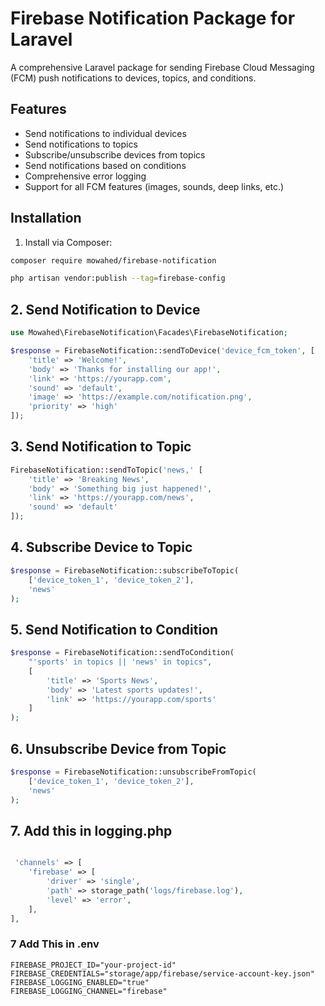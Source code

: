 # Firebase Notification Package for Laravel

A comprehensive Laravel package for sending Firebase Cloud Messaging (FCM) push notifications to devices, topics, and
conditions.

## Features

- Send notifications to individual devices
- Send notifications to topics
- Subscribe/unsubscribe devices from topics
- Send notifications based on conditions
- Comprehensive error logging
- Support for all FCM features (images, sounds, deep links, etc.)

## Installation

1. Install via Composer:

```bash
composer require mowahed/firebase-notification

php artisan vendor:publish --tag=firebase-config
```

## 2. Send Notification to Device

```php
use Mowahed\FirebaseNotification\Facades\FirebaseNotification;

$response = FirebaseNotification::sendToDevice('device_fcm_token', [
    'title' => 'Welcome!',
    'body' => 'Thanks for installing our app!',
    'link' => 'https://yourapp.com',
    'sound' => 'default',
    'image' => 'https://example.com/notification.png',
    'priority' => 'high'
]);
 ```

## 3. Send Notification to Topic

```php
FirebaseNotification::sendToTopic('news,' [
    'title' => 'Breaking News',
    'body' => 'Something big just happened!',
    'link' => 'https://yourapp.com/news',
    'sound' => 'default'
]);
```

## 4. Subscribe Device to Topic

```php
$response = FirebaseNotification::subscribeToTopic(
    ['device_token_1', 'device_token_2'],
    'news'
);
```

## 5. Send Notification to Condition

```php
$response = FirebaseNotification::sendToCondition(
    "'sports' in topics || 'news' in topics",
    [
        'title' => 'Sports News',
        'body' => 'Latest sports updates!',
        'link' => 'https://yourapp.com/sports'
    ]
);

```

## 6. Unsubscribe Device from Topic

```php
$response = FirebaseNotification::unsubscribeFromTopic(
    ['device_token_1', 'device_token_2'],
    'news'
);
```

## 7. Add this in logging.php

```php

 'channels' => [
    'firebase' => [
        'driver' => 'single',
        'path' => storage_path('logs/firebase.log'),
        'level' => 'error',
    ],
],

```

### 7 Add This in .env

```dotenv
FIREBASE_PROJECT_ID="your-project-id"
FIREBASE_CREDENTIALS="storage/app/firebase/service-account-key.json"
FIREBASE_LOGGING_ENABLED="true"
FIREBASE_LOGGING_CHANNEL="firebase"
```


